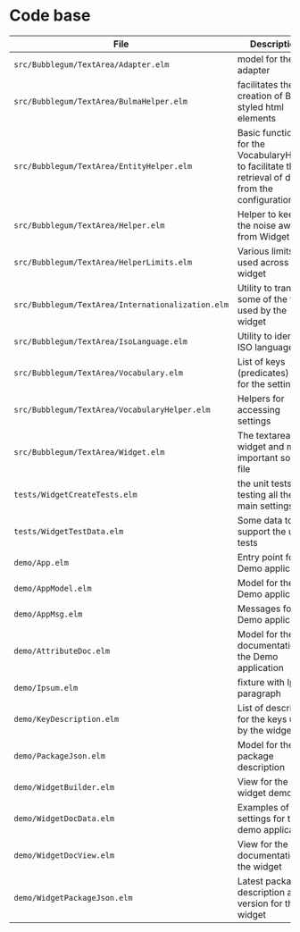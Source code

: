 # Code base

| File                                              | Description                                                                                         | Generator            | Complexity |
| ------------------------------------------------- | --------------------------------------------------------------------------------------------------- | -------------------- | ---------- |
| `src/Bubblegum/TextArea/Adapter.elm`              | model for the adapter                                                                               |                      |            |
| `src/Bubblegum/TextArea/BulmaHelper.elm`          | facilitates the creation of Bulma styled html elements                                              |                      |            |
| `src/Bubblegum/TextArea/EntityHelper.elm`         | Basic functions for the VocabularyHelper to facilitate the retrieval of data from the configuration |                      |            |
| `src/Bubblegum/TextArea/Helper.elm`               | Helper to keep the noise away from Widget                                                           |                      |            |
| `src/Bubblegum/TextArea/HelperLimits.elm`         | Various limits used across the widget                                                               |                      |            |
| `src/Bubblegum/TextArea/Internationalization.elm` | Utility to translate some of the text used by the widget                                            | `script/generate.sh` |            |
| `src/Bubblegum/TextArea/IsoLanguage.elm`          | Utility to identify ISO languages                                                                   | `script/generate.sh` |            |
| `src/Bubblegum/TextArea/Vocabulary.elm`           | List of keys (predicates) used for the settings                                                     | `script/generate.sh` |            |
| `src/Bubblegum/TextArea/VocabularyHelper.elm`     | Helpers for accessing settings                                                                      | `script/generate.sh` |            |
| `src/Bubblegum/TextArea/Widget.elm`               | The textarea widget and most important source file                                                  |                      |            |
| `tests/WidgetCreateTests.elm`                     | the unit tests for testing all the main settings                                                    | `script/generate.sh` |            |
| `tests/WidgetTestData.elm`                        | Some data to support the unit tests                                                                 |                      |            |
| `demo/App.elm`                                    | Entry point for the Demo application                                                                |                      |            |
| `demo/AppModel.elm`                               | Model for the Demo application                                                                      |                      |            |
| `demo/AppMsg.elm`                                 | Messages for the Demo application                                                                   |                      |            |
| `demo/AttributeDoc.elm`                           | Model for the documentation of the Demo application                                                 |                      |            |
| `demo/Ipsum.elm`                                  | fixture with Ipsum paragraph                                                                        |                      |            |
| `demo/KeyDescription.elm`                         | List of description for the keys used by the widget                                                 | `script/generate.sh` |            |
| `demo/PackageJson.elm`                            | Model for the package description                                                                   |                      |            |
| `demo/WidgetBuilder.elm`                          | View for the widget demo                                                                            |                      |            |
| `demo/WidgetDocData.elm`                          | Examples of settings for the demo application                                                       | `script/generate.sh` |            |
| `demo/WidgetDocView.elm`                          | View for the documentation of the widget                                                            |                      |            |
| `demo/WidgetPackageJson.elm`                      | Latest package description and version for the widget                                               | `script/generate.sh` |            |
